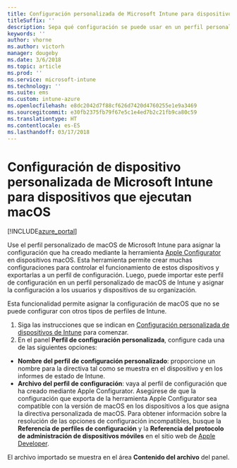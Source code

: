 ```yaml
---
title: Configuración personalizada de Microsoft Intune para dispositivos que ejecutan macOS
titleSuffix: ''
description: Sepa qué configuración se puede usar en un perfil personalizado de macOS en Microsoft Intune.
keywords: ''
author: vhorne
ms.author: victorh
manager: dougeby
ms.date: 3/6/2018
ms.topic: article
ms.prod: ''
ms.service: microsoft-intune
ms.technology: ''
ms.suite: ems
ms.custom: intune-azure
ms.openlocfilehash: e8dc2042d7f88cf626d7420d4760255e1e9a3469
ms.sourcegitcommit: e30fb2375fb79f67e5c1e4ed7b2c21fb9ca80c59
ms.translationtype: HT
ms.contentlocale: es-ES
ms.lasthandoff: 03/17/2018
---
```

# <a name="microsoft-intune-custom-device-settings-for-devices-running-macos"></a>Configuración de dispositivo personalizada de Microsoft Intune para dispositivos que ejecutan macOS

[!INCLUDE[azure_portal](./includes/azure_portal.md)]

Use el perfil personalizado de macOS de Microsoft Intune para asignar la configuración que ha creado mediante la herramienta [Apple Configurator](https://itunes.apple.com/app/apple-configurator-2/id1037126344?mt=12) en dispositivos macOS. Esta herramienta permite crear muchas configuraciones para controlar el funcionamiento de estos dispositivos y exportarlas a un perfil de configuración. Luego, puede importar este perfil de configuración en un perfil personalizado de macOS de Intune y asignar la configuración a los usuarios y dispositivos de su organización.

Esta funcionalidad permite asignar la configuración de macOS que no se puede configurar con otros tipos de perfiles de Intune.


1. Siga las instrucciones que se indican en [Configuración personalizada de dispositivos de Intune](custom-settings-configure.md) para comenzar.
2. En el panel **Perfil de configuración personalizada**, configure cada una de las siguientes opciones:

- **Nombre del perfil de configuración personalizado**: proporcione un nombre para la directiva tal como se muestra en el dispositivo y en los informes de estado de Intune.
- **Archivo del perfil de configuración**: vaya al perfil de configuración que ha creado mediante Apple Configurator.
Asegúrese de que la configuración que exporta de la herramienta Apple Configurator sea compatible con la versión de macOS en los dispositivos a los que asigna la directiva personalizada de macOS. Para obtener información sobre la resolución de las opciones de configuración incompatibles, busque la **Referencia de perfiles de configuración** y la **Referencia del protocolo de administración de dispositivos móviles** en el sitio web de [Apple Developer](https://developer.apple.com/).

El archivo importado se muestra en el área **Contenido del archivo** del panel.
